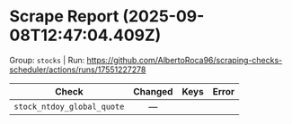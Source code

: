 # Scrape Report (2025-09-08T12:47:04.409Z)

Group: `stocks`  |  Run: https://github.com/AlbertoRoca96/scraping-checks-scheduler/actions/runs/17551227278

| Check | Changed | Keys | Error |
|---|:---:|:--|:--|
| `stock_ntdoy_global_quote` | — |  |  |
